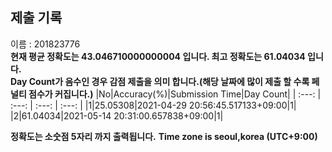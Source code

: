 


  
## 제출 기록  
이름 : 201823776  
**현재 평균 정확도는 43.046710000000004 입니다. 최고 정확도는 61.04034 입니다.**  
**Day Count가 음수인 경우 감점 제출을 의미 합니다.(해당 날짜에 많이 제출 할 수록 페널티 점수가 커집니다.)**
|No|Accuracy(%)|Submission Time|Day Count|
| :---: | :---: | :---: | :---: |
|1|25.05308|2021-04-29 20:56:45.517133+09:00|1|
|2|61.04034|2021-05-14 20:31:00.657838+09:00|1|


**정확도는 소숫점 5자리 까지 출력됩니다.**
**Time zone is seoul,korea (UTC+9:00)**
